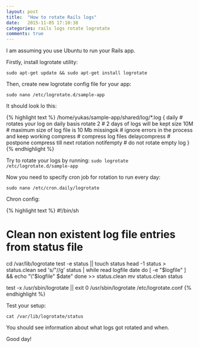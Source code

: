 ```yaml
---
layout: post
title:  "How to rotate Rails logs"
date:   2015-11-05 17:10:38
categories: rails logs rotate logrotate
comments: true
---
```


I am assuming you use Ubuntu to run your Rails app.

Firstly, install logrotate utility:

`sudo apt-get update && sudo apt-get install logrotate`

Then, create new logrotate config file for your app:

`sudo nano /etc/logrotate.d/sample-app`

It should look lo this:

{% highlight text %}
/home/yukas/sample-app/shared/log/*.log {
        daily           # rotates your log on daily basis
        rotate 2        # 2 days of logs will be kept
        size 10M        # maximum size of log file is 10 Mb
        missingok       # ignore errors in the process and keep working
        compress        # compress log files
        delaycompress   # postpone compress till next rotation
        notifempty      # do not rotate empty log
}
{% endhighlight %}

Try to rotate your logs by running: `sudo logrotate /etc/logrotate.d/sample-app`

Now you need to specify cron job for rotation to run every day:

`sudo nano /etc/cron.daily/logrotate`

Chron config:

{% highlight text %}
#!/bin/sh

# Clean non existent log file entries from status file
cd /var/lib/logrotate
test -e status || touch status
head -1 status > status.clean
sed 's/"//g' status | while read logfile date
do
    [ -e "$logfile" ] && echo "\"$logfile\" $date"
done >> status.clean
mv status.clean status

test -x /usr/sbin/logrotate || exit 0
/usr/sbin/logrotate /etc/logrotate.conf
{% endhighlight %}

Test your setup:

`cat /var/lib/logrotate/status`

You should see information about what logs got rotated and when.

Good day!